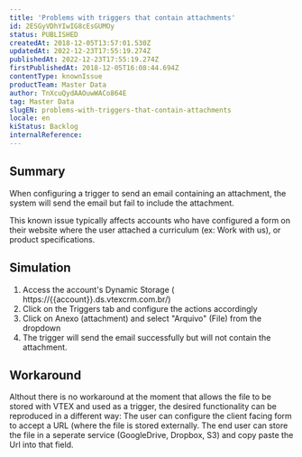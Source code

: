 ```yaml
---
title: 'Problems with triggers that contain attachments'
id: 2ESGyVDhYIwIG8cEsGUMOy
status: PUBLISHED
createdAt: 2018-12-05T13:57:01.530Z
updatedAt: 2022-12-23T17:55:19.274Z
publishedAt: 2022-12-23T17:55:19.274Z
firstPublishedAt: 2018-12-05T16:08:44.694Z
contentType: knownIssue
productTeam: Master Data
author: TnXcuQydAAOuwWACo864E
tag: Master Data
slugEN: problems-with-triggers-that-contain-attachments
locale: en
kiStatus: Backlog
internalReference: 
---
```


## Summary

When configuring a trigger to send an email containing an attachment, the system will send the email but fail to include the attachment.

This known issue typically affects accounts who have configured a form on their website where the user attached a curriculum (ex: Work with us), or product specifications.

## Simulation


1. Access the account's Dynamic Storage ( https://{{account}}.ds.vtexcrm.com.br/)
2. Click on the Triggers tab and configure the actions accordingly
3. Click on Anexo (attachment) and select "Arquivo" (File) from the dropdown
4. The trigger will send the email successfully but will not contain the attachment.

## Workaround

Althout there is no workaround at the moment that allows the file to be stored with VTEX and used as a trigger, the desired functionality can be reproduced in a different way:
The user can configure the client facing form to accept a URL (where the file is stored externally.  The end user can store the file in a seperate service (GoogleDrive, Dropbox, S3) and copy paste the Url into that field.

